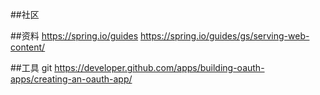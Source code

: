 ##社区

##资料
https://spring.io/guides
https://spring.io/guides/gs/serving-web-content/

##工具 
git
https://developer.github.com/apps/building-oauth-apps/creating-an-oauth-app/